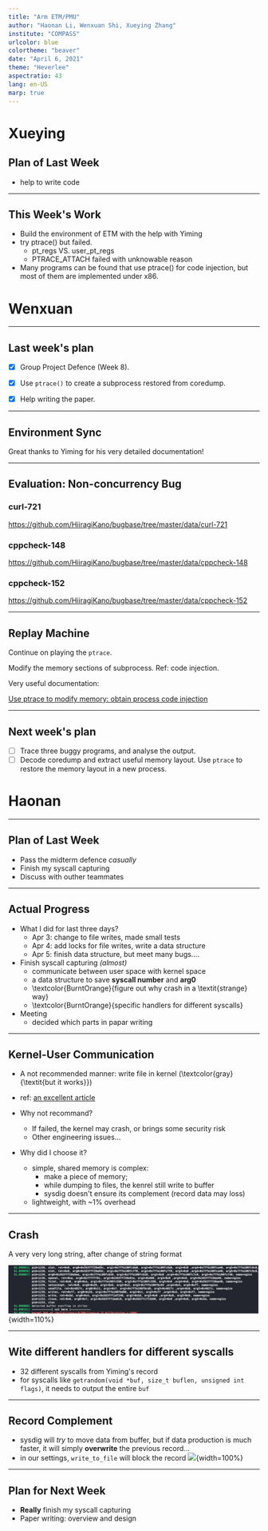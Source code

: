 ```yaml
---
title: "Arm ETM/PMU"
author: "Haonan Li, Wenxuan Shi, Xueying Zhang"
institute: "COMPASS"
urlcolor: blue
colortheme: "beaver"
date: "April 6, 2021"
theme: "Heverlee"
aspectratio: 43
lang: en-US
marp: true
---
```


# Xueying

## Plan of Last Week

- help to write code

---

## This Week's Work

- Build the environment of ETM with the help with Yiming
- try ptrace() but failed.
  - pt_regs VS. user_pt_regs
  - PTRACE_ATTACH failed with unknowable reason
- Many programs can be found that use ptrace() for code injection, but most of them are implemented under x86.


# Wenxuan

---

## Last week's plan

- [x] Group Project Defence (Week 8).

- [x] Use `ptrace()` to create a subprocess restored from coredump.

- [x] Help writing the paper.

---

## Environment Sync

Great thanks to Yiming for his very detailed documentation!


---

## Evaluation: Non-concurrency Bug

### curl-721

https://github.com/HiiragiKano/bugbase/tree/master/data/curl-721


### cppcheck-148

https://github.com/HiiragiKano/bugbase/tree/master/data/cppcheck-148


### cppcheck-152

https://github.com/HiiragiKano/bugbase/tree/master/data/cppcheck-152


---

## Replay Machine

Continue on playing the `ptrace`.

Modify the memory sections of subprocess. Ref: code injection.

Very useful documentation:

[Use ptrace to modify memory: obtain process code injection](https://blog.csdn.net/u011580175/article/details/82831889)

---

## Next week's plan

- [ ] Trace three buggy programs, and analyse the output.
- [ ] Decode coredump and extract useful memory layout. Use `ptrace` to restore the memory layout in a new process.

# Haonan

---

## Plan of Last Week

- Pass the midterm defence *casually*
- Finish my syscall capturing
- Discuss with outher teammates

---


## Actual Progress

- What I did for last three days?
  - Apr 3: change to file writes, made small tests
  - Apr 4: add locks for file writes, write a data structure
  - Apr 5: finish data structure, but meet many bugs....
- Finish syscall capturing *(almost)*
  - communicate between user space with kernel space
  - a data structure to save **syscall number** and **arg0**
  - \textcolor{BurntOrange}{figure out why crash in a \textit{strange} way}
  - \textcolor{BurntOrange}{specific handlers for different syscalls}
- Meeting
  - decided which parts in papar writing

---

## Kernel-User Communication

- A not recommended manner: write file in kernel (\textcolor{gray}{\textit{but it works}})
- ref: [an excellent article](https://www.linuxjournal.com/article/8110)
- Why not recommand?
  - If failed, the kernel may crash, or brings some security risk
  - Other engineering issues...

- Why did I choose it?
  - simple, shared memory is complex: 
    - make a piece of memory; 
    - while dumping to files, the kenrel still write to buffer
    - sysdig doesn't ensure its complement (record data may loss)
  - lightweight, with ~1% overhead


---

## Crash

A very very long string, after change of string format

![](crash.png){width=110%}


---

## Wite different handlers for different syscalls

- 32 different syscalls from Yiming's record
- for syscalls like `getrandom(void *buf, size_t buflen, unsigned int flags)`, it needs to output the entire `buf`

---

## Record Complement

- sysdig will *try* to move data from buffer, but if data production is much faster, it will simply **overwrite** the previous record...
- in our settings, `write_to_file` will block the record
![](https://secure-cdn.wolai.com/static%2Fn1ZBN9bs9gxKuojEESFPFk%2Fimage.png?auth_key=1617636315-rk5KMzKh67FhdYijPDFDLZ-0-25c4e37e68dc8f39e6123db41ce7b4f7){width=100%}


---

## Plan for Next Week

- **Really** finish my syscall capturing
- Paper writing: overview and design